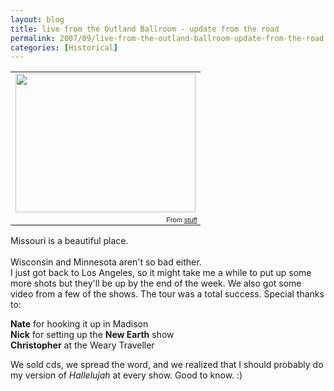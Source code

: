 ```yaml
---
layout: blog
title: live from the Outland Ballroom - update from the road
permalink: 2007/09/live-from-the-outland-ballroom-update-from-the-road
categories: [Historical]
---
```


<div align="center"><table style="width:auto;"><tr><td><a href="https://picasaweb.google.com/lh/photo/3nLrcijLwUNuD_WtxjtgGw?feat=embedwebsite"><img src="https://lh5.googleusercontent.com/_aJ4urxfgN9A/TXXnPudtIPI/AAAAAAAAIn8/6vtk88GWZ2c/s288/testim.png" height="222" width="288" /></a></td></tr><tr><td style="font-family:arial,sans-serif; font-size:11px; text-align:right">From <a href="https://picasaweb.google.com/krister.axel/Stuff?feat=embedwebsite">stuff</a></td></tr></table></div>
<p>Missouri is a beautiful place.<br /><br />
Wisconsin and Minnesota aren't so bad either.<br />
I just got back to Los Angeles, so it might take me a while to put up some more shots but they'll be up by the end of the week. We also got some video from a few of the shows. The tour was a total success. Special thanks to:</p>
<p><b>Nate</b> for hooking it up in Madison<br />
<b>Nick</b> for setting up the <b>New Earth</b> show<br />
<b>Christopher</b> at the Weary Traveller</p>
<p>We sold cds, we spread the word, and we realized that I should probably do my version of <i>Hallelujah</i> at every show. Good to know. :)<br />
<br /><br /></p>
